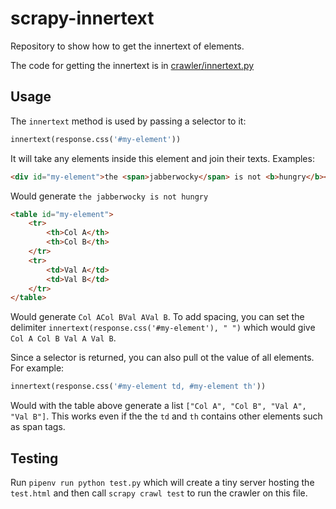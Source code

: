 # scrapy-innertext

Repository to show how to get the innertext of elements.

The code for getting the innertext is in [crawler/innertext.py](./crawler/innertext.py)

## Usage

The `innertext` method is used by passing a selector to it:

```python
innertext(response.css('#my-element'))
```

It will take any elements inside this element and join their texts. Examples:

```html
<div id="my-element">the <span>jabberwocky</span> is not <b>hungry</b></div>
```

Would generate `the jabberwocky is not hungry`

```html
<table id="my-element">
    <tr>
        <th>Col A</th>
        <th>Col B</th>
    </tr>
    <tr>
        <td>Val A</td>
        <td>Val B</td>
    </tr>
</table>
```

Would generate `Col ACol BVal AVal B`. To add spacing, you can set the delimiter `innertext(response.css('#my-element'), " ")` which would give `Col A Col B Val A Val B`.

Since a selector is returned, you can also pull ot the value of all elements. For example:

```python
innertext(response.css('#my-element td, #my-element th'))
```

Would with the table above generate a list `["Col A", "Col B", "Val A", "Val B"]`. This works even if the the `td` and `th` contains other elements such as span tags.



## Testing

Run `pipenv run python test.py` which will create a tiny server hosting the `test.html` and then call `scrapy crawl test` to run the crawler on this file.
